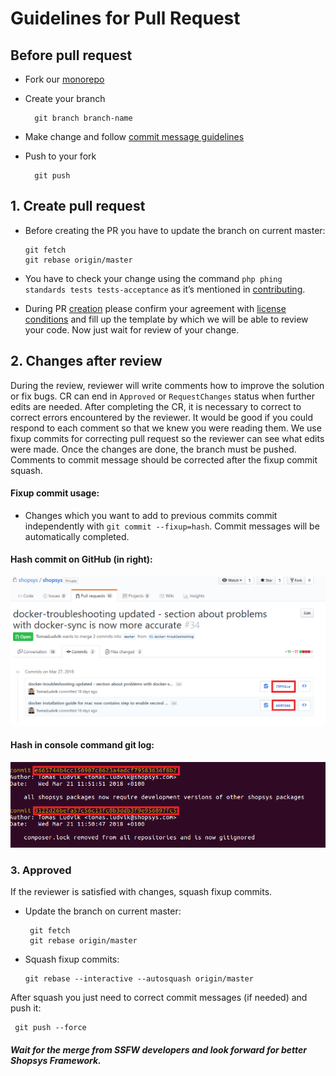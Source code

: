# Guidelines for Pull Request
##  Before pull request
* Fork our [monorepo](https://github.com/shopsys/shopsys)
* Create your branch
      
        git branch branch-name
      
* Make change and follow [commit message guidelines](guidelines-for-creating-commits.md)
* Push to your fork
  
        git push


## 1. Create pull request

* Before creating the PR you have to update the branch on current master:
   	
   	  git fetch
   	  git rebase origin/master
 	
* You have to check your change using the command ```php phing standards tests tests-acceptance``` as it’s mentioned in [contributing](../../project-base/CONTRIBUTING.md).
* During PR [creation](https://github.com/shopsys/shopsys/compare?expand=1) please confirm your agreement with [license conditions](https://www.shopsys-framework.com/license-agreement) and fill up the template by which we will be able to review your code. Now just wait for review of your change.
## 2. Changes after review
During the review, reviewer will write comments how to improve the solution or fix bugs. CR can end in `Approved` or `RequestChanges` status when further edits are needed. After completing the CR, it is necessary to correct to correct errors encountered by the reviewer. 
It would be good if you could respond to each comment so that we knew you were reading them.
We use fixup commits for correcting pull request so the reviewer can see what edits were made. Once the changes are done, the branch must be pushed. Comments to commit message should be corrected after the fixup commit squash.
#### Fixup commit usage:
* Changes which you want to add to previous commits commit independently with ```git commit --fixup=hash```. Commit messages will be automatically completed.     

#### Hash commit on GitHub (in right):

![alt text](img/github-commit-hash.png)


#### Hash in console command git log:

![alt text](img/console-hash-commit.png)




### 3. Approved
If the reviewer is satisfied with changes, squash fixup commits.
* Update the branch on current master:

    ```
	 git fetch
	 git rebase origin/master
	```


* Squash fixup commits:
 
    ```
    git rebase --interactive --autosquash origin/master 
    ```
After squash you just need to correct commit messages (if needed) and push it:
    
   ```
    git push --force
   ```


##### Wait for the merge from SSFW developers and look forward for better Shopsys Framework.

